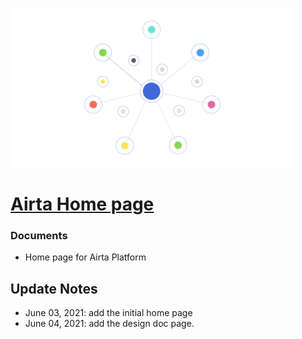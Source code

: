 [![alt ereaml](images/media-logo.png)](https://www.devxas.com)
# [Airta Home page](https://www.devxas.com/)

### Documents
* Home page for Airta Platform

## Update Notes
* June 03, 2021: add the initial home page
* June 04, 2021: add the design doc page.

